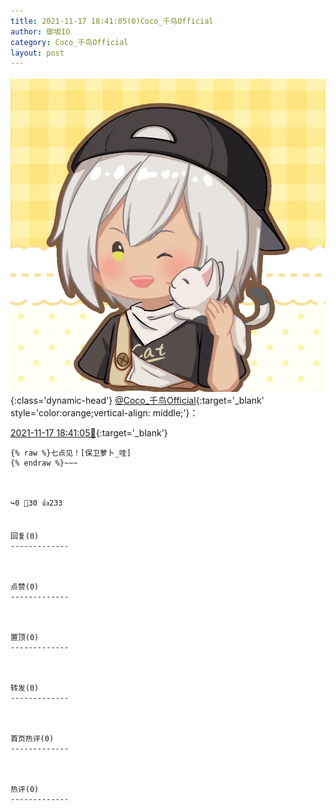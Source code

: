 ```yaml
---
title: 2021-11-17 18:41:05(0)Coco_千鸟Official
author: 御坂IO
category: Coco_千鸟Official
layout: post
---
```


![img](/images/85e485bc0dbd0cde4d15f24d7cffe9704618ad10.jpg){:class='dynamic-head'}
[@Coco_千鸟Official](https://space.bilibili.com/1891728206/dynamic){:target='_blank' style='color:orange;vertical-align: middle;'}：

[2021-11-17 18:41:05🔗](https://t.bilibili.com/594025179974419911){:target='_blank'}

~~~
{% raw %}七点见！[保卫萝卜_哇]
{% endraw %}~~~



↪️0 💬30 👍233


回复(0)
-------------



点赞(0)
-------------



置顶(0)
-------------



转发(0)
-------------



首页热评(0)
-------------



热评(0)
-------------



